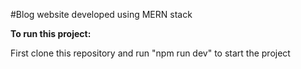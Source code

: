 #Blog website developed using MERN stack

**To run this project:**

First clone this repository and run "npm run dev" to start the project
